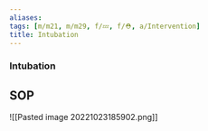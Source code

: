 ```yaml
---
aliases: 
tags: [m/m21, m/m29, f/💤, f/⛑️, a/Intervention]
title: Intubation
---
```

### Intubation

## SOP
![[Pasted image 20221023185902.png]]